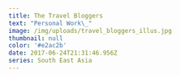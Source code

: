 ```yaml
---
title: The Travel Bloggers
text: "Personal Work\_"
image: /img/uploads/travel_bloggers_illus.jpg
thumbnail: null
color: '#e2ac2b'
date: 2017-06-24T21:31:46.956Z
series: South East Asia
---
```



